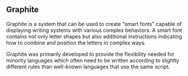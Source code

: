 ## Graphite

Graphite is a system that can be used to create “smart fonts” capable of displaying writing systems with various complex behaviors. A smart font contains not only letter shapes but also additional instructions indicating how to combine and position the letters in complex ways.

Graphite was primarily developed to provide the flexibility needed for minority languages which often need to be written according to slightly different rules than well-known languages that use the same script.